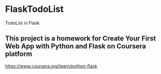 # FlaskTodoList
 TodoList in Flask

## This project is a homework for Create Your First Web App with Python and Flask on Coursera platform

https://www.coursera.org/learn/python-flask
